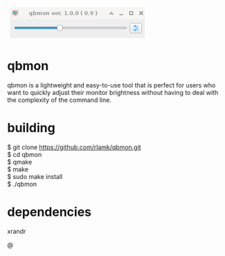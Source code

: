 ![My Image](imgs/screenshot.png )

# qbmon
qbmon is a lightweight and easy-to-use tool that is perfect for users who want to quickly adjust their monitor brightness without having to deal with the complexity of the command line.

# building 
$ git clone https://github.com/rlamk/qbmon.git  
$ cd qbmon  
$ qmake  
$ make  
$ sudo make install  
$ ./qbmon  

# dependencies
xrandr

@